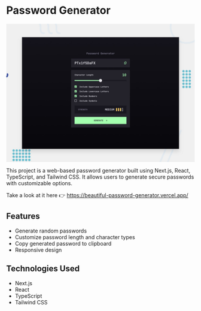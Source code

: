 # Password Generator

<img align="center" src="public/images/preview.jpg" alt="preview image">

This project is a web-based password generator built using Next.js, React, TypeScript, and Tailwind CSS. It allows users to generate secure passwords with customizable options.

Take a look at it here 👉 https://beautiful-password-generator.vercel.app/

## Features

- Generate random passwords
- Customize password length and character types
- Copy generated password to clipboard
- Responsive design

## Technologies Used

- Next.js
- React
- TypeScript
- Tailwind CSS